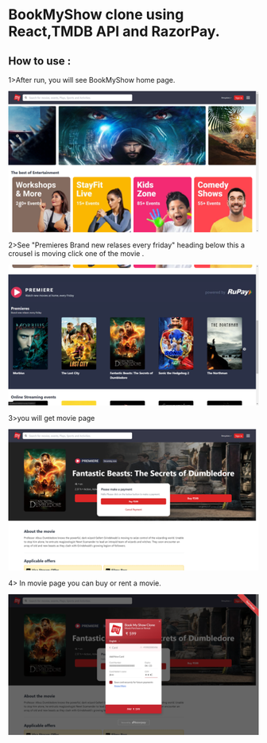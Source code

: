 # BookMyShow clone using React,TMDB API and RazorPay.

## How to use :

1>After run, you will see BookMyShow home page.

![Home](./Image/Home.png)

2>See "Premieres
Brand new relases every friday" heading below this a crousel is moving click one of the movie .

![Home](./Image/Premier.png)

3>you will get movie page

![Home](./Image/Movie.png)

4> In movie page you can buy or rent a movie.

![Home](./Image/CardDetail.png)
